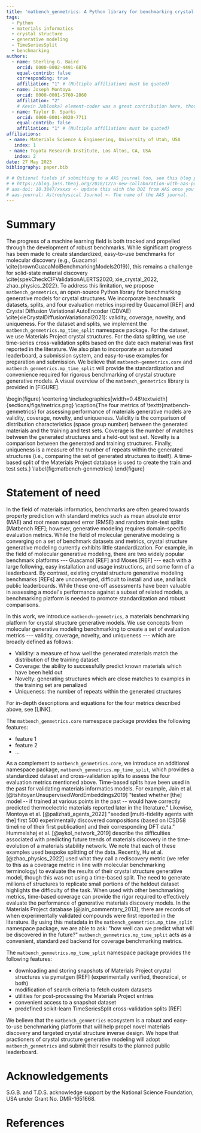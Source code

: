 ```yaml
---
title: 'matbench_genmetrics: A Python library for benchmarking crystal structure generative models using time-based splits of Materials Project structures'
tags:
  - Python
  - materials informatics
  - crystal structure
  - generative modeling
  - TimeSeriesSplit
  - benchmarking
authors:
  - name: Sterling G. Baird
    orcid: 0000-0002-4491-6876
    equal-contrib: false
    corresponding: true
    affiliation: "1" # (Multiple affiliations must be quoted)
  - name: Joseph Montoya
    orcid: 0000-0001-5760-2860
    affiliation: "2"
    # Kevin Jablonka? element-coder was a great contribution here, though it exists in another repository
  - name: Taylor D. Sparks
    orcid: 0000-0001-8020-7711
    equal-contrib: false
    affiliation: "1" # (Multiple affiliations must be quoted)
affiliations:
 - name: Materials Science & Engineering, University of Utah, USA
   index: 1
 - name: Toyota Research Institute, Los Altos, CA, USA
   index: 2
date: 27 May 2023
bibliography: paper.bib

# # Optional fields if submitting to a AAS journal too, see this blog post:
# # https://blog.joss.theoj.org/2018/12/a-new-collaboration-with-aas-publishing
# aas-doi: 10.3847/xxxxx <- update this with the DOI from AAS once you know it.
# aas-journal: Astrophysical Journal <- The name of the AAS journal.
---
```


# Summary

The progress of a machine learning field is both tracked and propelled through the
development of robust benchmarks. While significant progress has been made to create standardized, easy-to-use benchmarks
for molecular discovery (e.g., Guacamol \cite{brownGuacaMolBenchmarkingModels2019}), this remains a
challenge for solid-state material discovery \cite{spekCheckCIFValidationALERTS2020,
xie_crystal_2022, zhao_physics_2022}. To address this limitation, we propose
`matbench_genmetrics`, an open-source Python library for benchmarking generative
models for crystal structures. We incorporate benchmark datasets, splits, and four evaluation
metrics
inspired by Guacamol [REF] and Crystal Diffusion Variational AutoEncoder (CDVAE)
\cite{xieCrystalDiffusionVariational2021}: validity, coverage, novelty, and uniqueness. For the dataset and splits, we implement the `matbench_genmetrics.mp_time_split` namespace
package. For the dataset, we use Materials Project crystal structures. For the
data splitting, we use time-series cross-validation splits based on the date each
material was first reported
in the literature. We also plan to incorporate an automated leaderboard,
a submission system, and easy-to-use examples for preparation and submission. We believe that `matbench-genmetrics.core` and
`matbench_genmetrics.mp_time_split` will provide the standardization and convenience required for rigorous
benchmarking of crystal structure generative models. A visual overview of the
`matbench_genmetrics` library is provided in [FIGURE].


<!-- ![Summary visualization of splitting Materials Project entries into train and test
splits using grouping by first report of experimental verification in the
literature.\label{fig:summary}](figures/time-split-abstract.png) -->

\begin{figure}
	\centering
	\includegraphics[width=0.48\textwidth]{sections/figs/metrics.png}
	\caption{The four metrics of \texttt{matbench-genmetrics} for assessing performance of
	materials generative models are validity, coverage, novelty, and uniqueness. Validity
	is the comparison of distribution characteristics (space group number) between the
	generated materials and the training and test sets. Coverage is the number of matches
	between the generated structures and a held-out test set. Novelty is a comparison
	between the generated and training structures. Finally, uniqueness is a measure of the
	number of repeats within the generated structures (i.e., comparing the set of
	generated structures to itself). A time-based split of the Materials Project database
	is used to create the train and test sets.}
	\label{fig:matbench-genmetrics}
\end{figure}

<!--- Mention similar options in molecular discovery benchmarking, e.g. guacamol which I believe has something similar in terms of rediscovery, though maybe not time-based. Mention legacy materials informatics (CrabNet, CGCNN, etc.) and the shift towards inverse design via generative modeling (CDVAE, FTCP, PGCGM, CubicGAN, etc.). --->


# Statement of need

In the field of materials informatics, benchmarks
are often geared towards property prediction with standard metrics such as mean absolute error (MAE) and root mean
squared error (RMSE) and random train-test splits [Matbench REF]; however, generative modeling requires domain-specific evaluation metrics.
While the field of molecular
generative modeling is converging on a set of benchmark datasets and metrics, crystal
structure generative modeling currently exhibits little standardization. For example, in the field
of molecular generative modeling, there are two
widely popular benchmark platforms --- Guacamol [REF]
and Moses [REF] --- each with a large following, easy installation and
usage instructions, and some form of a leaderboard. By contrast, existing crystal structure generative
modeling benchmarks [REFs] are unconverged, difficult to install and use, and lack
public leaderboards. While these one-off
assessments have been valuable in assessing a model's performance against a subset of
related models, a benchmarking
platform is needed to promote standardization and robust comparisons.

In this work, we introduce
`matbench-genmetrics`, a materials benchmarking platform for crystal structure generative models.
We use concepts from molecular generative modeling benchmarking to create a set of
evaluation metrics --- validity, coverage, novelty, and uniqueness --- which are broadly
defined
as follows:

- Validity: a measure of how well the generated materials match the distribution of the
  training dataset
- Coverage: the ability to successfully predict known materials which have been held out
- Novelty: generating structures which are close matches to examples in the training set
  are penalized
- Uniqueness: the number of repeats within the generated structures

<!-- Mention or include M3GNet? -->

For in-depth descriptions and equations for the four metrics described above, see
[LINK].

<!-- Here, we highlight the coverage metric (or rediscovery metric) which involves
the ability to successfully predict known materials which have been held out. For
experimental materials discovery, a robust measure of performance is whether or not we
can predict materials of the future based
only on training data from the past. In other words: "how well can we predict what will
be discovered in the future?" In the Materials Project database [@jain_commentary_2013],
there are records of when experimentally validated compounds were first reported in the
literature. As a robust validation setup, we formalize the time-series splits of
Materials Project crystal structures for use in generative modeling benchmarking via the
`mp_time_split` Python namespace of the `matbench_genmetrics` ecosystem (see \autoref{fig:summary}). `mp_time_split` provides
convenience functions for downloading and processing snapshots of experimentally
verified Materials Project entries and creating random time-series splits of the data. -->

The `matbench_genmetrics.core` namespace package provides the following features:
- feature 1
- feature 2
- ...

As a complement to `matbench_genmetrics.core`, we introduce an additional namespace package,
`matbench_genmetrics.mp_time_split`, which provides a standardized dataset and cross-validation splits to
assess the four evaluation metrics mentioned above. Time-based splits have been used in the past for validating materials informatics
models. For example, Jain et al. [@tshitoyanUnsupervisedWordEmbeddings2019] "tested whether [the] model -- if trained at various
points in the past -- would have correctly predicted thermoelectric materials reported
later in the literature." Likewise, Montoya et al. [@palizhati_agents_2022] "seeded [multi-fidelity agents with
the] first 500 experimentally discovered compositions (based on ICSD58 timeline of their
first publication) and their corresponding DFT data." Hummelshøj et al.
[@aykol_network_2019] describe the
difficulties associated with predicting future trends of materials discovery in the
time-evolution of a materials stability network. We note that each of these examples
used bespoke splitting of the data. Recently, Hu et al. [@zhao_physics_2022] used what
they call a rediscovery metric (we refer to this as a coverage metric in line with
molecular benchmarking terminology) to
evaluate the results of their crystal structure generative model, though this was
not using a time-based split. The need to generate millions of structures to replicate
small portions of the heldout dataset highlights the difficulty of the task. When used
with other benchmarking metrics, time-based coverage can provide the rigor required
to effectively evaluate the performance of generative materials discovery models. In the Materials Project database [@jain_commentary_2013],
there are records of when experimentally validated compounds were first reported in the
literature. By using this metadata in the `matbench_genmetrics.mp_time_split` namespace package, we are able to ask: "how well can we predict what will
be discovered in the future?" `matbench_genmetrics.mp_time_split` acts as a convenient,
standardized backend for coverage benchmarking
metrics.

The `matbench_genmetrics.mp_time_split` namespace package provides the following features:
- downloading and storing snapshots of Materials Project crystal structures via pymatgen [REF]
  (experimentally verified, theoretical, or both)
- modification of search criteria to fetch custom datasets
- utilities for post-processing the Materials Project entries
- convenient access to a snapshot dataset
- predefined scikit-learn TimeSeriesSplit cross-validation splits [REF]

<!-- We believe `mp-time-split` provides the convenience and standardization required of
rigorous benchmarking of generative materials discovery models. `mp-time-split` serves
as the basis for a set of benchmarking metrics hosted in the [`matbench-genmetrics`](https://github.com/sparks-baird/matbench-genmetrics) suite
which has recently been applied to `xtal2png` [@baird_xtal2png_2022], a generative model
for crystal structure. -->

We believe that the `matbench_genmetrics` ecosystem is a robust and easy-to-use
benchmarking platform that will help propel novel
materials discovery and targeted crystal structure inverse design. We hope that
practioners of crystal structure generative modeling will adopt `matbench_genmetrics`
and submit their results to the planned public leaderboard.

# Acknowledgements

S.G.B. and T.D.S. acknowledge support by the National Science Foundation, USA under
Grant No. DMR-1651668.

# References
